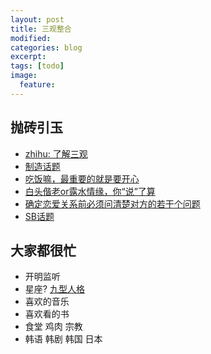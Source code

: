 ```yaml
---
layout: post
title: 三观整合
modified:
categories: blog
excerpt:
tags: [todo]
image:
  feature:
---
```


## 抛砖引玉
* [zhihu: 了解三观](https://www.zhihu.com/question/29091548)
* [制造话题](http://www.guokr.com/blog/765217/)
* [吃饭嘛，最重要的就是要开心](http://www.15yan.com/story/eyY8UEpOY6H/)
* [白头偕老or露水情缘，你“说”了算](http://www.guokr.com/article/62865/)
* [确定恋爱关系前必须问清楚对方的若干个问题](http://th.weibo.com/user/sudd/3557198900363650)
* [SB话题](http://paoxue.com/thread-62574-1-1.html)

## 大家都很忙 
* 开明监听
* 星座? [九型人格](https://zh.wikipedia.org/wiki/%E4%B9%9D%E5%9E%8B%E4%BA%BA%E6%A0%BC)
* 喜欢的音乐
* 喜欢看的书
* 食堂 鸡肉 宗教
* 韩语 韩剧 韩国 日本